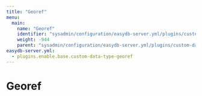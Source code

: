 ```yaml
---
title: "Georef"
menu:
  main:
    name: "Georef"
    identifier: "sysadmin/configuration/easydb-server.yml/plugins/custom-data-type/georef"
    weight: -944
    parent: "sysadmin/configuration/easydb-server.yml/plugins/custom-data-type"
easydb-server.yml:
  - plugins.enable.base.custom-data-type-georef
---
```


# Georef